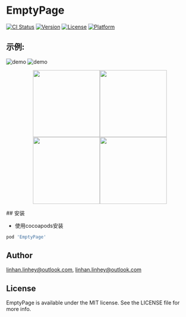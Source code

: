 # EmptyPage

[![CI Status](http://img.shields.io/travis/linhan.linhey@outlook.com/EmptyPage.svg?style=flat)](https://travis-ci.org/linhan.linhey@outlook.com/EmptyPage)
[![Version](https://img.shields.io/cocoapods/v/EmptyPage.svg?style=flat)](http://cocoapods.org/pods/EmptyPage)
[![License](https://img.shields.io/cocoapods/l/EmptyPage.svg?style=flat)](http://cocoapods.org/pods/EmptyPage)
[![Platform](https://img.shields.io/cocoapods/p/EmptyPage.svg?style=flat)](http://cocoapods.org/pods/EmptyPage)

## 示例:

![demo](./ReadmeData/empty1.gif)
![demo](./ReadmeData/empty2.gif)




<p align="center">
<img src="https://cloud.githubusercontent.com/assets/120693/11602670/57ef6b26-9adc-11e5-9f95-b226a2491654.png" height="180"><img src="https://cloud.githubusercontent.com/assets/120693/11602672/5c303ac6-9adc-11e5-9006-3275a16b7ec8.png" height="180">
<img src="https://cloud.githubusercontent.com/assets/120693/11602674/5ed8a808-9adc-11e5-9e30-f55beacf9a94.png" height="180"><img src="https://cloud.githubusercontent.com/assets/120693/11602678/660d660e-9adc-11e5-8a67-0c3036c20862.gif" height="180">
</p>
## 安装

- 使用cocoapods安装

```ruby
pod 'EmptyPage'
```

## Author

linhan.linhey@outlook.com, linhan.linhey@outlook.com

## License

EmptyPage is available under the MIT license. See the LICENSE file for more info.
